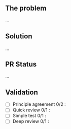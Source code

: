 ## The problem

...

## Solution

...

## PR Status

...


## Validation

- [ ] Principle agreement 0/2 : 
- [ ] Quick review 0/1 : 
- [ ] Simple test 0/1 : 
- [ ] Deep review 0/1 : 
